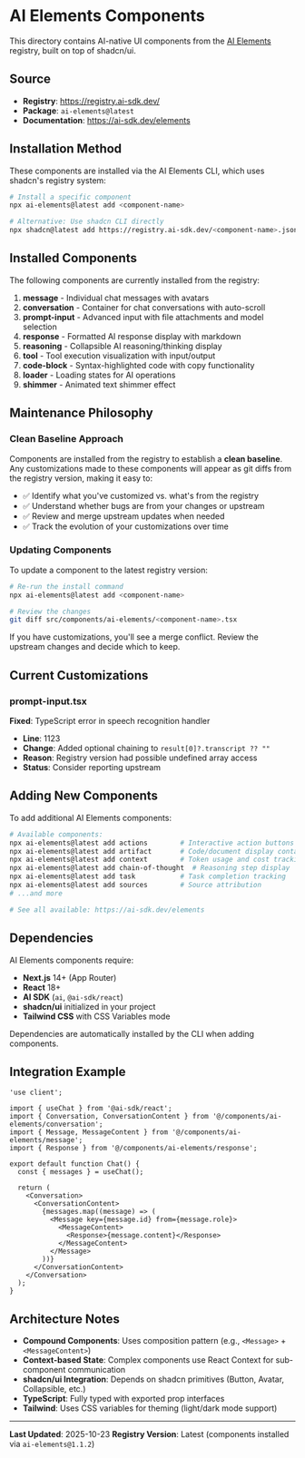 # AI Elements Components

This directory contains AI-native UI components from the [AI Elements](https://ai-sdk.dev/elements) registry, built on top of shadcn/ui.

## Source

- **Registry**: https://registry.ai-sdk.dev/
- **Package**: `ai-elements@latest`
- **Documentation**: https://ai-sdk.dev/elements

## Installation Method

These components are installed via the AI Elements CLI, which uses shadcn's registry system:

```bash
# Install a specific component
npx ai-elements@latest add <component-name>

# Alternative: Use shadcn CLI directly
npx shadcn@latest add https://registry.ai-sdk.dev/<component-name>.json
```

## Installed Components

The following components are currently installed from the registry:

1. **message** - Individual chat messages with avatars
2. **conversation** - Container for chat conversations with auto-scroll
3. **prompt-input** - Advanced input with file attachments and model selection
4. **response** - Formatted AI response display with markdown
5. **reasoning** - Collapsible AI reasoning/thinking display
6. **tool** - Tool execution visualization with input/output
7. **code-block** - Syntax-highlighted code with copy functionality
8. **loader** - Loading states for AI operations
9. **shimmer** - Animated text shimmer effect

## Maintenance Philosophy

### Clean Baseline Approach

Components are installed from the registry to establish a **clean baseline**. Any customizations made to these components will appear as git diffs from the registry version, making it easy to:

- ✅ Identify what you've customized vs. what's from the registry
- ✅ Understand whether bugs are from your changes or upstream
- ✅ Review and merge upstream updates when needed
- ✅ Track the evolution of your customizations over time

### Updating Components

To update a component to the latest registry version:

```bash
# Re-run the install command
npx ai-elements@latest add <component-name>

# Review the changes
git diff src/components/ai-elements/<component-name>.tsx
```

If you have customizations, you'll see a merge conflict. Review the upstream changes and decide which to keep.

## Current Customizations

### prompt-input.tsx

**Fixed**: TypeScript error in speech recognition handler
- **Line**: 1123
- **Change**: Added optional chaining to `result[0]?.transcript ?? ""`
- **Reason**: Registry version had possible undefined array access
- **Status**: Consider reporting upstream

## Adding New Components

To add additional AI Elements components:

```bash
# Available components:
npx ai-elements@latest add actions        # Interactive action buttons
npx ai-elements@latest add artifact       # Code/document display containers
npx ai-elements@latest add context        # Token usage and cost tracking
npx ai-elements@latest add chain-of-thought  # Reasoning step display
npx ai-elements@latest add task           # Task completion tracking
npx ai-elements@latest add sources        # Source attribution
# ...and more

# See all available: https://ai-sdk.dev/elements
```

## Dependencies

AI Elements components require:

- **Next.js** 14+ (App Router)
- **React** 18+
- **AI SDK** (`ai`, `@ai-sdk/react`)
- **shadcn/ui** initialized in your project
- **Tailwind CSS** with CSS Variables mode

Dependencies are automatically installed by the CLI when adding components.

## Integration Example

```tsx
'use client';

import { useChat } from '@ai-sdk/react';
import { Conversation, ConversationContent } from '@/components/ai-elements/conversation';
import { Message, MessageContent } from '@/components/ai-elements/message';
import { Response } from '@/components/ai-elements/response';

export default function Chat() {
  const { messages } = useChat();

  return (
    <Conversation>
      <ConversationContent>
        {messages.map((message) => (
          <Message key={message.id} from={message.role}>
            <MessageContent>
              <Response>{message.content}</Response>
            </MessageContent>
          </Message>
        ))}
      </ConversationContent>
    </Conversation>
  );
}
```

## Architecture Notes

- **Compound Components**: Uses composition pattern (e.g., `<Message>` + `<MessageContent>`)
- **Context-based State**: Complex components use React Context for sub-component communication
- **shadcn/ui Integration**: Depends on shadcn primitives (Button, Avatar, Collapsible, etc.)
- **TypeScript**: Fully typed with exported prop interfaces
- **Tailwind**: Uses CSS variables for theming (light/dark mode support)

---

**Last Updated**: 2025-10-23
**Registry Version**: Latest (components installed via `ai-elements@1.1.2`)
